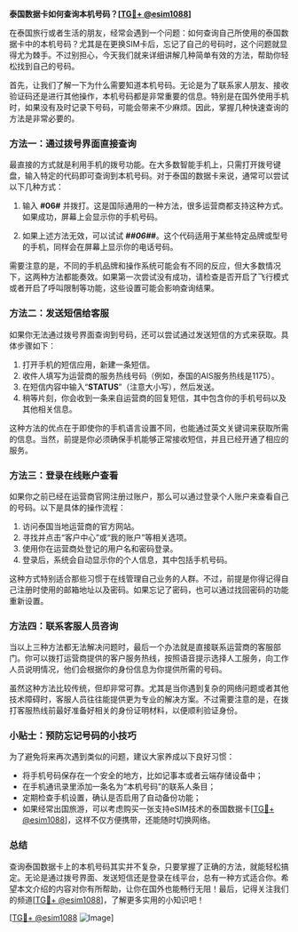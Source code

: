 **泰国数据卡如何查询本机号码？[[TG💪+ @esim1088](https://t.me/s/esim1088)]**

在泰国旅行或者生活的朋友，经常会遇到一个问题：如何查询自己所使用的泰国数据卡中的本机号码？尤其是在更换SIM卡后，忘记了自己的号码时，这个问题就显得尤为棘手。不过别担心，今天我们就来详细讲解几种简单有效的方法，帮助你轻松找到自己的号码。

首先，让我们了解一下为什么需要知道本机号码。无论是为了联系家人朋友、接收验证码还是进行其他操作，本机号码都是非常重要的信息。特别是在国外使用手机时，如果没有及时记录下号码，可能会带来不少麻烦。因此，掌握几种快速查询的方法是非常必要的。

### 方法一：通过拨号界面直接查询

最直接的方式就是利用手机的拨号功能。在大多数智能手机上，只需打开拨号键盘，输入特定的代码即可查询到本机号码。对于泰国的数据卡来说，通常可以尝试以下几种方式：

1. 输入 **#06#** 并拨打。这是国际通用的一种方法，很多运营商都支持这种方式。如果成功，屏幕上会显示你的手机号码。
   
2. 如果上述方法无效，可以试试 **#*#06#*#**。这个代码适用于某些特定品牌或型号的手机，同样会在屏幕上显示你的电话号码。

需要注意的是，不同的手机品牌和操作系统可能会有不同的反应，但大多数情况下，这两种方法都能奏效。如果第一次尝试没有成功，请检查是否开启了飞行模式或者开启了呼叫限制等功能，这些设置可能会影响查询结果。

### 方法二：发送短信给客服

如果你无法通过拨号界面查询到号码，还可以尝试通过发送短信的方式来获取。具体步骤如下：

1. 打开手机的短信应用，新建一条短信。
2. 收件人填写为运营商的服务热线号码（例如，泰国的AIS服务热线是1175）。
3. 在短信内容中输入“**STATUS**”（注意大小写），然后发送。
4. 稍等片刻，你会收到一条来自运营商的回复短信，其中包含你的手机号码以及其他相关信息。

这种方法的优点在于即使你的手机语言设置不同，也能通过英文关键词来获取所需的信息。当然，前提是你必须确保手机能够正常接收短信，并且已经开通了相应的服务。

### 方法三：登录在线账户查看

如果你之前已经在运营商官网注册过账户，那么可以通过登录个人账户来查看自己的号码。以下是具体的操作流程：

1. 访问泰国当地运营商的官方网站。
2. 寻找并点击“客户中心”或“我的账户”等相关选项。
3. 使用你在运营商处登记的用户名和密码登录。
4. 登录后，系统会自动显示你的个人信息，其中包括手机号码。

这种方式特别适合那些习惯于在线管理自己业务的人群。不过，前提是你得记得自己注册时使用的邮箱地址以及密码。如果忘记了密码，也可以通过找回密码的功能重新设置。

### 方法四：联系客服人员咨询

当以上三种方法都无法解决问题时，最后一个办法就是直接联系运营商的客服部门。你可以拨打运营商提供的客户服务热线，按照语音提示选择人工服务，向工作人员说明情况，他们会根据你的身份信息为你提供所需的号码。

虽然这种方法比较传统，但却非常可靠。尤其是当你遇到复杂的网络问题或者其他技术障碍时，客服人员往往能提供更为专业的解决方案。不过需要注意的是，在拨打客服热线前最好准备好相关的身份证明材料，以便顺利验证身份。

### 小贴士：预防忘记号码的小技巧

为了避免将来再次遇到类似的问题，建议大家养成以下良好习惯：

- 将手机号码保存在一个安全的地方，比如记事本或者云端存储设备中；
- 在手机通讯录里添加一条名为“本机号码”的联系人条目；
- 定期检查手机设置，确认是否启用了自动备份功能；
- 如果经常出国旅游，可以考虑购买一张支持eSIM技术的泰国数据卡[[TG💪+ @esim1088](https://t.me/s/esim1088)]，这样不仅方便携带，还能随时切换网络。

### 总结

查询泰国数据卡上的本机号码其实并不复杂，只要掌握了正确的方法，就能轻松搞定。无论是通过拨号界面、发送短信还是登录在线平台，总有一种方式适合你。希望本文介绍的内容对你有所帮助，让你在国外也能畅行无阻！最后，记得关注我们的频道[[TG💪+ @esim1088](https://t.me/s/esim1088)]，了解更多实用的小知识吧！

[[TG💪+ @esim1088](https://t.me/s/esim1088) ![Image](https://i.postimg.cc/4NQfJmqS/Snipaste-2025-05-13-00-14-12.png)]